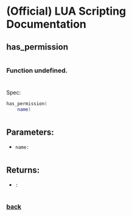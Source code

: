 
# (Official) LUA Scripting Documentation

## has_permission
#
### Function undefined.
#
Spec:
```lua
has_permission(
	name)
```
#
## Parameters:
- `name:` 
#  

## Returns:
- `:` 
#
### [back](../other)
